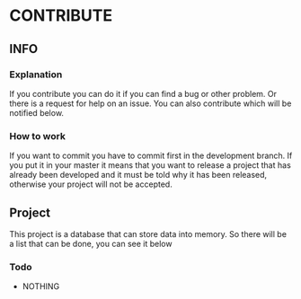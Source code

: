# CONTRIBUTE

## INFO

### Explanation
If you contribute you can do it if you can find a bug or other problem. 
Or there is a request for help on an issue. 
You can also contribute which will be notified below.

### How to work
If you want to commit you have to commit first in the development branch. 
If you put it in your master it means that you want to release a project that has already been developed and it must be told why it has been released, otherwise your project will not be accepted.

## Project
This project is a database that can store data into memory. 
So there will be a list that can be done, you can see it below

### Todo
- NOTHING